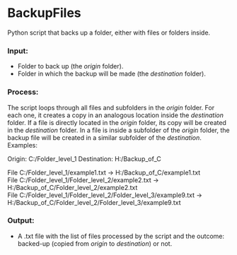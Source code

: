 # BackupFiles
Python script that backs up a folder, either with files or folders inside.

### Input:
- Folder to back up (the _origin_ folder).
- Folder in which the backup will be made (the _destination_ folder).


### Process:
The script loops through all files and subfolders in the _origin_ folder. For each one, it creates a copy in an analogous location inside the _destination_ folder.
If a file is directly located in the _origin_ folder, its copy will be created in the _destination_ folder. In a file is inside a subfolder of the _origin_ folder, the backup file will be created in a similar subfolder of the _destination_.
Examples:

Origin: C:/Folder_level_1
Destination: H:/Backup_of_C

File C:/Folder_level_1/example1.txt -> H:/Backup_of_C/example1.txt  
File C:/Folder_level_1/Folder_level_2/example2.txt -> H:/Backup_of_C/Folder_level_2/example2.txt  
File C:/Folder_level_1/Folder_level_2/Folder_level_3/example9.txt -> H:/Backup_of_C/Folder_level_2/Folder_level_3/example9.txt


### Output:
- A .txt file with the list of files processed by the script and the outcome: backed-up (copied from _origin_ to _destination_) or not.
